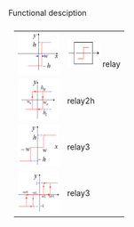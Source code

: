 Functional desciption 

 
 
 <table style="padding:10px">
  <tr>
    <td> 
         <img src="https://github.com/2dof/esp_control/blob/main/drawnings/relay_graph.png" width="75" height="75"></td>
 <td> 
        <img src="https://github.com/2dof/esp_control/blob/main/drawnings/relay_block.png" width="60" height="50">   relay   </td>
  </tr>
   <tr>
    <td> 
         <img src="https://github.com/2dof/esp_control/blob/main/drawnings/relay2h_graph.png" width="75" height="75"></td>
      
 <td> relay2h   </td>
  </tr>
   <tr>
    <td> 
         <img src="https://github.com/2dof/esp_control/blob/main/drawnings/relay3_graph.png" width="75" height="75"></td>
      
 <td> relay3  </td>
  </tr>
    <tr>
    <td> 
         <img src="https://github.com/2dof/esp_control/blob/main/drawnings/relay3h_graph.png" width="75" height="75"></td>
      
 <td> relay3  </td>
  </tr>
</table>

        
 
